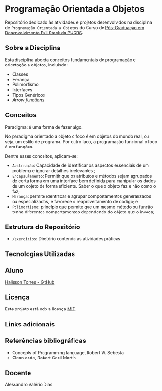 # Programação Orientada a Objetos

Repositório dedicado às atividades e projetos desenvolvidos na disciplina de `Programação Orientada a Objetos` do Curso de [Pós-Graduação em Desenvolvimento Full Stack da PUCRS](https://online.pucrs.br/pos-graduacao/desenvolvimento-full-stack).

## Sobre a Disciplina

Esta disciplina aborda conceitos fundamentais de programação e orientação a objetos, incluindo:

- Classes
- Herança
- Polimorfismo
- Interfaces
- Tipos Genéricos
- _Arrow functions_

## Conceitos

Paradigma: é uma forma de fazer algo.

No paradigma orientado a objeto o foco é em objetos do mundo real, ou seja, um estilo de programa. Por outro lado, a programação funcional o foco é em funções.

Dentre esses conceitos, aplicam-se: 
- `Abstrração`: Capacidade de identificar os aspectos essenciais de um problema e ignorar detalhes irrelevantes  ;
- `Encapsulamento`: Permitir que os atributos e métodos sejam agrupados de certa forma em uma interface bem definida para manipular os dados de um objeto de forma eficiente. Saber o que o objeto faz e não como o faz;
- `Herança`: permite identificar e agrupar comportamentos generalizados ou especializados, e favorece o reaproveitamento de código; e
- `Polimorfismo`: princípio que permite que um mesmo método ou função tenha diferentes comportamentos dependendo do objeto que o invoca;

## Estrutura do Repositório

- `/exercicios`: Diretório contendo as atividades práticas

## Tecnologias Utilizadas


## Aluno

[Halisson Torres - GitHub](https://github.com/halissontorres)

## Licença

Este projeto está sob a licença [MIT](../LICENSE).

## Links adicionais

## Referências bibliográficas

- Concepts of Programming language, Robert W. Sebesta
- Clean code, Robert Cecil Martin

## Docente
Alessandro Valério Dias


